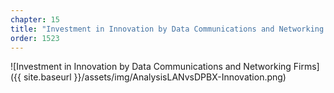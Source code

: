 ```yaml
---
chapter: 15
title: "Investment in Innovation by Data Communications and Networking Firms"
order: 1523
---
```


![Investment in Innovation by Data Communications and Networking Firms]({{ site.baseurl }}/assets/img/AnalysisLANvsDPBX-Innovation.png)
